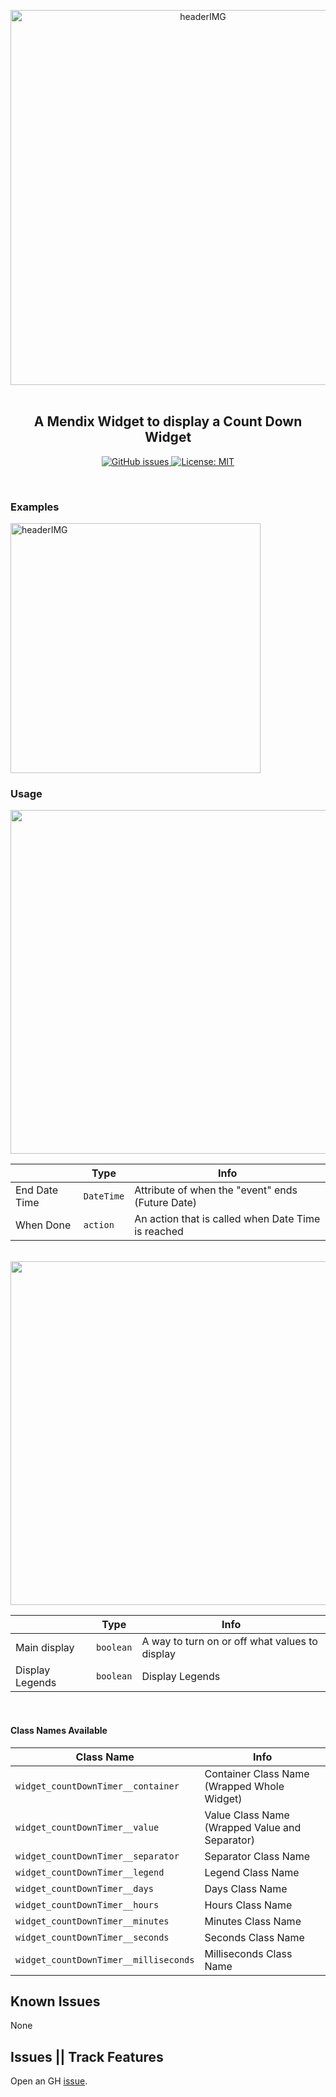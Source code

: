 <p align="center">
 <img  align="center" alt="headerIMG"  width="600" src="https://raw.githubusercontent.com/mendixlabs/app-services-components/main/packages/web-widgets/countdown-timer-widget/CountdowntimerwidgetAssets/CountdownTimer.png" target="_blank" />
  <br/>
  <br/>
  <h2 align="center">
    A Mendix Widget to display a Count Down Widget
  </h2>
 
</p>
<p align="center">
  <a href="https://appstore.home.mendix.com/link/modeler/">
    <img alt="GitHub issues" src="https://img.shields.io/badge/Studio%20version-8.12%2B-blue.svg?style=for-the-badge" target="_blank" />
  </a>
  <a href="/LICENSE">
    <img alt="License: MIT" src="https://img.shields.io/badge/license-Apache%202.0-orange.svg?style=for-the-badge" target="_blank" />
  </a>
  <br/>
</p>
<br/>
<h3>Examples</h3>
  <img  alt="headerIMG" width="400" src="https://raw.githubusercontent.com/mendixlabs/app-services-components/main/packages/web-widgets/countdown-timer-widget/CountdowntimerwidgetAssets/ds3.gif" target="_blank" />
<br/>
<h3>Usage</h3>

<img align="center" width="550" src="https://raw.githubusercontent.com/mendixlabs/app-services-components/main/packages/web-widgets/countdown-timer-widget/CountdowntimerwidgetAssets/ds1.png" target="_blank" />

|               | Type       | Info                                               |
| ------------- | ---------- | -------------------------------------------------- |
| End Date Time | `DateTime` | Attribute of when the "event" ends (Future Date)   |
| When Done     | `action`   | An action that is called when Date Time is reached |

<br/>
<img align="center" width="550" src="https://raw.githubusercontent.com/mendixlabs/app-services-components/main/packages/web-widgets/countdown-timer-widget/CountdowntimerwidgetAssets/ds2.png" target="_blank" />

|                 | Type      | Info                                           |
| --------------- | --------- | ---------------------------------------------- |
| Main display    | `boolean` | A way to turn on or off what values to display |
| Display Legends | `boolean` | Display Legends                                |

<br/>
<h4>Class Names Available</h4>

| Class Name                            | Info                                           |
| ------------------------------------- | ---------------------------------------------- |
| `widget_countDownTimer__container`    | Container Class Name (Wrapped Whole Widget)    |
| `widget_countDownTimer__value`        | Value Class Name (Wrapped Value and Separator) |
| `widget_countDownTimer__separator`    | Separator Class Name                           |
| `widget_countDownTimer__legend`       | Legend Class Name                              |
| `widget_countDownTimer__days`         | Days Class Name                                |
| `widget_countDownTimer__hours`        | Hours Class Name                               |
| `widget_countDownTimer__minutes`      | Minutes Class Name                             |
| `widget_countDownTimer__seconds`      | Seconds Class Name                             |
| `widget_countDownTimer__milliseconds` | Milliseconds Class Name                        |

## Known Issues

None

## Issues || Track Features

Open an GH [issue](https://github.com/mendixlabs/app-services-components/issues/new/choose).
